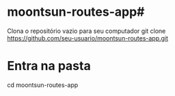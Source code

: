 # moontsun-routes-app# 
Clona o repositório vazio para seu computador
git clone https://github.com/seu-usuario/moontsun-routes-app.git

# Entra na pasta
cd moontsun-routes-app
